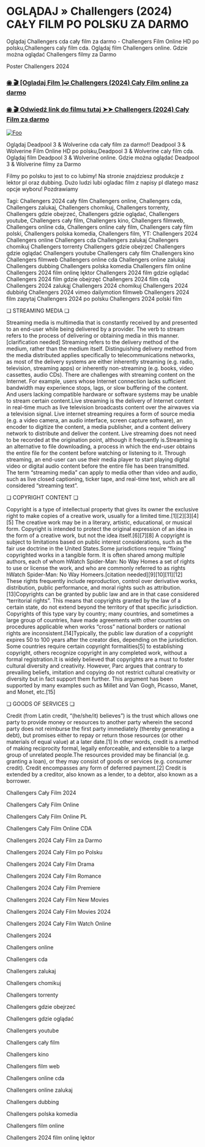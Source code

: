 # OGLĄDAJ » Challengers (2024) CAŁY FILM PO POLSKU ZA DARMO

Oglądaj Challengers cda cały film za darmo - Challengers Film Online HD po polsku,Challengers caly film cda. Oglądaj film Challengers online. Gdzie można oglądać Challengers filmy za Darmo


Poster Challengers 2024

<div class="markdown-heading" dir="auto"><h3 tabindex="-1" class="heading-element" dir="auto"><a href="https://bit.ly/Challengers-caly-film-za-darmo-2024">◉ 🎬 [Ogladaj Film ]➫ Challengers (2024) Cały Film online za darmo</a></h3></p>

<div class="markdown-heading" dir="auto"><h3 tabindex="-1" class="heading-element" dir="auto"><a href="https://bit.ly/Challengers-caly-film-za-darmo-2024">◉ 🎬 Odwiedź link do filmu tutaj ➤➤ Challengers (2024) Cały Film za darmo</a></h3></p>


[![Foo](https://camo.githubusercontent.com/917e6ed5c302499242165dcc02bdbce85c075fd21b35918eb9c0b771855261b8/68747470733a2f2f7374617469632e7769787374617469632e636f6d2f6d656469612f6232343966395f61646163386637306662336634356238383639313639366337376465313866337e6d76322e676966)](https://bit.ly/Challengers-caly-film-za-darmo-2024)


Oglądaj Deadpool 3 & Wolverine cda cały film za darmo!! Deadpool 3 & Wolverine Film Online HD po polsku,Deadpool 3 & Wolverine caly film cda. Oglądaj film Deadpool 3 & Wolverine online. Gdzie można oglądać Deadpool 3 & Wolverine filmy za Darmo


Filmy po polsku to jest to co lubimy! Na stronie znajdziesz produkcje z lektor pl oraz dubbing. Dużo ludzi lubi ogladac film z napisy pl dlatego masz opcje wyboru! Pozdrawiamy


Tagi: Challengers 2024 cały film Challengers online, Challengers cda, Challengers zalukaj, Challengers chomikuj, Challengers torrenty, Challengers gdzie obejrzeć, Challengers gdzie oglądać, Challengers youtube, Challengers cały film, Challengers kino, Challengers filmweb, Challengers online cda, Challengers online cały film, Challengers cały film polski, Challengers polska komedia, Challengers film, YT: Challengers 2024 Challengers online Challengers cda Challengers zalukaj Challengers chomikuj Challengers torrenty Challengers gdzie obejrzeć Challengers gdzie oglądać Challengers youtube Challengers cały film Challengers kino Challengers filmweb Challengers online cda Challengers online zalukaj Challengers dubbing Challengers polska komedia Challengers film online Challengers 2024 film onlinę lęktor Challengers 2024 film gdzie oglądać Challengers 2024 film gdzie obejrzęć Challengers 2024 film cdą Challengers 2024 zalukąj Challengers 2024 chomikuj Challengers 2024 dubbińg Challengers 2024 vimeo dailymotion filmweb Challengers 2024 film zapytaj Challengers 2024 po polsku Challengers 2024 polski film


❏ STREAMING MEDIA ❏


Streaming media is multimedia that is constantly received by and presented to an end-user while being delivered by a provider. The verb to stream refers to the process of delivering or obtaining media in this manner.[clarification needed] Streaming refers to the delivery method of the medium, rather than the medium itself. Distinguishing delivery method from the media distributed applies specifically to telecommunications networks, as most of the delivery systems are either inherently streaming (e.g. radio, television, streaming apps) or inherently non-streaming (e.g. books, video cassettes, audio CDs). There are challenges with streaming content on the Internet. For example, users whose Internet connection lacks sufficient bandwidth may experience stops, lags, or slow buffering of the content. And users lacking compatible hardware or software systems may be unable to stream certain content.Live streaming is the delivery of Internet content in real-time much as live television broadcasts content over the airwaves via a television signal. Live internet streaming requires a form of source media (e.g. a video camera, an audio interface, screen capture software), an encoder to digitize the content, a media publisher, and a content delivery network to distribute and deliver the content. Live streaming does not need to be recorded at the origination point, although it frequently is.Streaming is an alternative to file downloading, a process in which the end-user obtains the entire file for the content before watching or listening to it. Through streaming, an end-user can use their media player to start playing digital video or digital audio content before the entire file has been transmitted. The term “streaming media” can apply to media other than video and audio, such as live closed captioning, ticker tape, and real-time text, which are all considered “streaming text”.


❏ COPYRIGHT CONTENT ❏


Copyright is a type of intellectual property that gives its owner the exclusive right to make copies of a creative work, usually for a limited time.[1][2][3][4][5] The creative work may be in a literary, artistic, educational, or musical form. Copyright is intended to protect the original expression of an idea in the form of a creative work, but not the idea itself.[6][7][8] A copyright is subject to limitations based on public interest considerations, such as the fair use doctrine in the United States.Some jurisdictions require “fixing” copyrighted works in a tangible form. It is often shared among multiple authors, each of whom hWatch Spider-Man: No Way Homes a set of rights to use or license the work, and who are commonly referred to as rights hWatch Spider-Man: No Way Homeers.[citation needed][9][10][11][12] These rights frequently include reproduction, control over derivative works, distribution, public performance, and moral rights such as attribution. [13]Copyrights can be granted by public law and are in that case considered “territorial rights”. This means that copyrights granted by the law of a certain state, do not extend beyond the territory of that specific jurisdiction. Copyrights of this type vary by country; many countries, and sometimes a large group of countries, have made agreements with other countries on procedures applicable when works “cross” national borders or national rights are inconsistent.[14]Typically, the public law duration of a copyright expires 50 to 100 years after the creator dies, depending on the jurisdiction. Some countries require certain copyright formalities[5] to establishing copyright, others recognize copyright in any completed work, without a formal registration.It is widely believed that copyrights are a must to foster cultural diversity and creativity. However, Parc argues that contrary to prevailing beliefs, imitation and copying do not restrict cultural creativity or diversity but in fact support them further. This argument has been supported by many examples such as Millet and Van Gogh, Picasso, Manet, and Monet, etc.[15]


❏ GOODS OF SERVICES ❏


Credit (from Latin credit, “(he/she/it) believes”) is the trust which allows one party to provide money or resources to another party wherein the second party does not reimburse the first party immediately (thereby generating a debt), but promises either to repay or return those resources (or other materials of equal value) at a later date.[1] In other words, credit is a method of making reciprocity formal, legally enforceable, and extensible to a large group of unrelated people.The resources provided may be financial (e.g. granting a loan), or they may consist of goods or services (e.g. consumer credit). Credit encompasses any form of deferred payment.[2] Credit is extended by a creditor, also known as a lender, to a debtor, also known as a borrower.


Challengers Cały Film 2024

Challengers Cały Film Online

Challengers Cały Film Online PL

Challengers Cały Film Online CDA

Challengers 2024 Cały Film za Darmo

Challengers 2024 Cały Film po Polsku

Challengers 2024 Cały Film Drama

Challengers 2024 Cały Film Romance

Challengers 2024 Cały Film Premiere

Challengers 2024 Cały Film New Movies

Challengers 2024 Cały Film Movies 2024

Challengers 2024 Cały Film Watch Online

Challengers 2024

Challengers online

Challengers cda

Challengers zalukaj

Challengers chomikuj

Challengers torrenty

Challengers gdzie obejrzeć

Challengers gdzie oglądać

Challengers youtube

Challengers cały film

Challengers kino

Challengers film web

Challengers online cda

Challengers online zalukaj

Challengers dubbing

Challengers polska komedia

Challengers film online

Challengers 2024 film onlinę lęktor
